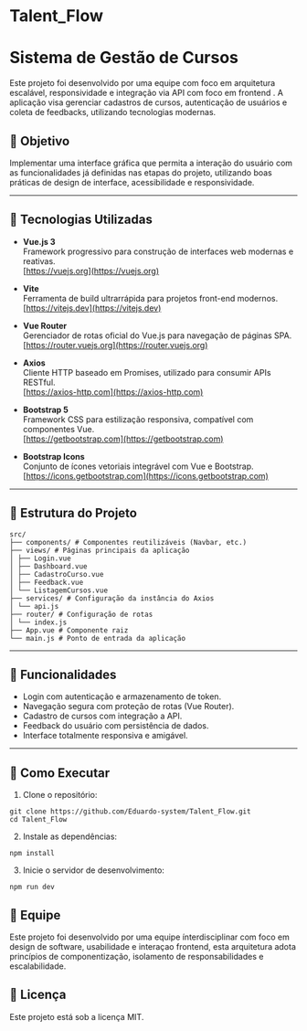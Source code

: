 # Talent_Flow
# Sistema de Gestão de Cursos

Este projeto foi desenvolvido por uma equipe com foco em arquitetura escalável, responsividade e integração via API com foco em frontend . A aplicação visa gerenciar cadastros de cursos, autenticação de usuários e coleta de feedbacks, utilizando tecnologias modernas.

## 🎯 Objetivo

Implementar uma interface gráfica que permita a interação do usuário com as funcionalidades já definidas nas etapas do projeto, utilizando boas práticas de design de interface, acessibilidade e responsividade.

---

## 🧠 Tecnologias Utilizadas

- **Vue.js 3**  
  Framework progressivo para construção de interfaces web modernas e reativas.  
   [https://vuejs.org](https://vuejs.org)

- **Vite**  
  Ferramenta de build ultrarrápida para projetos front-end modernos.  
  [https://vitejs.dev](https://vitejs.dev)

- **Vue Router**  
  Gerenciador de rotas oficial do Vue.js para navegação de páginas SPA.  
  [https://router.vuejs.org](https://router.vuejs.org)

- **Axios**  
  Cliente HTTP baseado em Promises, utilizado para consumir APIs RESTful.  
  [https://axios-http.com](https://axios-http.com)

- **Bootstrap 5**  
  Framework CSS para estilização responsiva, compatível com componentes Vue.  
  [https://getbootstrap.com](https://getbootstrap.com)

- **Bootstrap Icons**  
  Conjunto de ícones vetoriais integrável com Vue e Bootstrap.  
   [https://icons.getbootstrap.com](https://icons.getbootstrap.com)

---

## 📁 Estrutura do Projeto

```
src/
├── components/ # Componentes reutilizáveis (Navbar, etc.)
├── views/ # Páginas principais da aplicação
│ ├── Login.vue
│ ├── Dashboard.vue
│ ├── CadastroCurso.vue
│ ├── Feedback.vue
│ └── ListagemCursos.vue
├── services/ # Configuração da instância do Axios
│ └── api.js
├── router/ # Configuração de rotas
│ └── index.js
├── App.vue # Componente raiz
└── main.js # Ponto de entrada da aplicação

```
---

## 🔐 Funcionalidades

- Login com autenticação e armazenamento de token.
- Navegação segura com proteção de rotas (Vue Router).
- Cadastro de cursos com integração a API.
- Feedback do usuário com persistência de dados.
- Interface totalmente responsiva e amigável.

---

## 🚀 Como Executar

1. Clone o repositório:
```
git clone https://github.com/Eduardo-system/Talent_Flow.git
cd Talent_Flow
```
2. Instale as dependências:

```
npm install
```
3. Inicie o servidor de desenvolvimento:

```
npm run dev
```
## 🤝 Equipe


Este projeto foi desenvolvido por uma equipe ínterdisciplinar com foco em design de software, usabilidade e interaçao frontend, esta arquitetura adota princípios de componentização, isolamento de responsabilidades e escalabilidade.


## 📄 Licença

Este projeto está sob a licença MIT.
